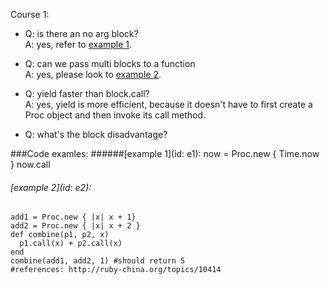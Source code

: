 Course 1:

  + Q: is there an no arg block?  
    A: yes, refer to [example 1](#e1).

  + Q: can we pass multi blocks to a function  
    A: yes, please look to [example 2](#e2).

  + Q: yield faster than block.call?  
    A: yes,  yield is more efficient, because it doesn't have to first create a Proc object and then invoke its call method.

  + Q: what's the block disadvantage?

###Code examles:
######[example 1](id: e1):
    now = Proc.new { Time.now }
    now.call


###### [example 2](id: e2):
    add1 = Proc.new { |x| x + 1}
    add2 = Proc.new { |x| x + 2 }
    def combine(p1, p2, x)
      p1.call(x) + p2.call(x)
    end
    combine(add1, add2, 1) #should return 5
    #references: http://ruby-china.org/topics/10414


